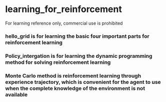 # learning_for_reinforcement
For learning reference only, commercial use is prohibited

### hello_grid is for learning the basic four important parts for reinforcement learning

### Policy_intergation is for learning the dynamic programming method for solving reinforcement learning 

### Monte Carlo method is reinforcement learning through experience trajectory, which is convenient for the agent to use when the complete knowledge of the environment is not available
